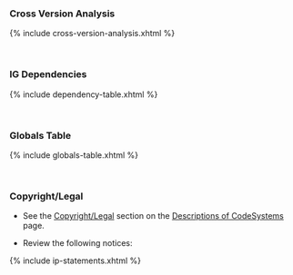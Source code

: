 ### Cross Version Analysis

{% include cross-version-analysis.xhtml %}

<br>

### IG Dependencies

{% include dependency-table.xhtml %}

<br>

### Globals Table

{% include globals-table.xhtml %}

<br>

### Copyright/Legal


* See the [Copyright/Legal](codesystems_descriptions.html#copyrightlegal-notes-for-codesystems) section on the [Descriptions of CodeSystems](codesystems_descriptions.html) page.


* Review the following notices:

{% include ip-statements.xhtml %}


